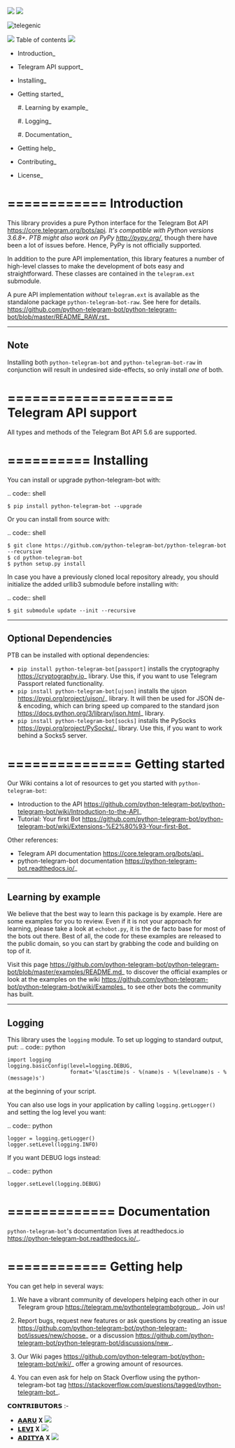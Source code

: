 <img src="https://user-images.githubusercontent.com/73097560/115834477-dbab4500-a447-11eb-908a-139a6edaec5c.gif">
<img src="https://user-images.githubusercontent.com/73097560/115834477-dbab4500-a447-11eb-908a-139a6edaec5c.gif">


![telegenic](https://te.legra.ph/file/70e5b4f5a754c1439d42f.jpg)

<img src="https://user-images.githubusercontent.com/73097560/115834477-dbab4500-a447-11eb-908a-139a6edaec5c.gif">
Table of contents
<img src="https://user-images.githubusercontent.com/73097560/115834477-dbab4500-a447-11eb-908a-139a6edaec5c.gif">

- Introduction_

- Telegram API support_

- Installing_

- Getting started_

  #. Learning by example_

  #. Logging_

  #. Documentation_

- Getting help_

- Contributing_

- License_

============
Introduction
============

This library provides a pure Python interface for the
Telegram Bot API <https://core.telegram.org/bots/api>_.
It's compatible with Python versions 3.6.8+. PTB might also work on PyPy <http://pypy.org/>_, though there have been a lot of issues before. Hence, PyPy is not officially supported.

In addition to the pure API implementation, this library features a number of high-level classes to
make the development of bots easy and straightforward. These classes are contained in the
``telegram.ext`` submodule.

A pure API implementation *without* ``telegram.ext`` is available as the standalone package ``python-telegram-bot-raw``.  See here for details. <https://github.com/python-telegram-bot/python-telegram-bot/blob/master/README_RAW.rst>_

----
Note
----

Installing both ``python-telegram-bot`` and ``python-telegram-bot-raw`` in conjunction will result in undesired side-effects, so only install *one* of both.

====================
Telegram API support
====================

All types and methods of the Telegram Bot API 5.6 are supported.

==========
Installing
==========

You can install or upgrade python-telegram-bot with:

.. code:: shell

    $ pip install python-telegram-bot --upgrade

Or you can install from source with:

.. code:: shell

    $ git clone https://github.com/python-telegram-bot/python-telegram-bot --recursive
    $ cd python-telegram-bot
    $ python setup.py install
    
In case you have a previously cloned local repository already, you should initialize the added urllib3 submodule before installing with:

.. code:: shell

    $ git submodule update --init --recursive

---------------------
Optional Dependencies
---------------------

PTB can be installed with optional dependencies:

* ``pip install python-telegram-bot[passport]`` installs the cryptography <https://cryptography.io>_ library. Use this, if you want to use Telegram Passport related functionality.
* ``pip install python-telegram-bot[ujson]`` installs the ujson <https://pypi.org/project/ujson/>_ library. It will then be used for JSON de- & encoding, which can bring speed up compared to the standard json <https://docs.python.org/3/library/json.html>_ library.
* ``pip install python-telegram-bot[socks]`` installs the PySocks <https://pypi.org/project/PySocks/>_ library. Use this, if you want to work behind a Socks5 server.

===============
Getting started
===============

Our Wiki contains a lot of resources to get you started with ``python-telegram-bot``:

- Introduction to the API <https://github.com/python-telegram-bot/python-telegram-bot/wiki/Introduction-to-the-API>_
- Tutorial: Your first Bot <https://github.com/python-telegram-bot/python-telegram-bot/wiki/Extensions-%E2%80%93-Your-first-Bot>_

Other references:

- Telegram API documentation <https://core.telegram.org/bots/api>_
- python-telegram-bot documentation <https://python-telegram-bot.readthedocs.io/>_

-------------------
Learning by example
-------------------

We believe that the best way to learn this package is by example. Here
are some examples for you to review. Even if it is not your approach for learning, please take a
look at ``echobot.py``, it is the de facto base for most of the bots out there. Best of all,
the code for these examples are released to the public domain, so you can start by grabbing the
code and building on top of it.

Visit this page <https://github.com/python-telegram-bot/python-telegram-bot/blob/master/examples/README.md>_ to discover the official examples or look at the examples on the wiki <https://github.com/python-telegram-bot/python-telegram-bot/wiki/Examples>_ to see other bots the community has built.

-------
Logging
-------

This library uses the ``logging`` module. To set up logging to standard output, put:
.. code:: python

    import logging
    logging.basicConfig(level=logging.DEBUG,
                        format='%(asctime)s - %(name)s - %(levelname)s - %(message)s')

at the beginning of your script.

You can also use logs in your application by calling ``logging.getLogger()`` and setting the log level you want:

.. code:: python

    logger = logging.getLogger()
    logger.setLevel(logging.INFO)

If you want DEBUG logs instead:

.. code:: python

    logger.setLevel(logging.DEBUG)


=============
Documentation
=============

``python-telegram-bot``'s documentation lives at readthedocs.io <https://python-telegram-bot.readthedocs.io/>_.

============
Getting help
============

You can get help in several ways:

1. We have a vibrant community of developers helping each other in our Telegram group <https://telegram.me/pythontelegrambotgroup>_. Join us!

2. Report bugs, request new features or ask questions by creating an issue <https://github.com/python-telegram-bot/python-telegram-bot/issues/new/choose>_ or a discussion <https://github.com/python-telegram-bot/python-telegram-bot/discussions/new>_.

3. Our Wiki pages <https://github.com/python-telegram-bot/python-telegram-bot/wiki/>_ offer a growing amount of resources.

4. You can even ask for help on Stack Overflow using the python-telegram-bot tag <https://stackoverflow.com/questions/tagged/python-telegram-bot>_.


𝗖𝗢𝗡𝗧𝗥𝗜𝗕𝗨𝗧𝗢𝗥𝗦 :- 

- [𝗔𝗔𝗥𝗨](https://t.me/Aaru_kun) 𝐗 <a href="https://github.com/Blank-sama" alt="Blank-sama"> <img src="https://img.shields.io/badge/Aaru-90302f?logo=github" /></a>
- [𝗟𝗘𝗩𝗜](https://t.me/LeviAckerman1709) 𝐗 <a href="https://github.com/Shauryanoobhai" alt="shauryanoobhai"> <img src="https://img.shields.io/badge/shaurya-90302f?logo=github" /></a>
- [𝗔𝗗𝗜𝗧𝗬𝗔](https://t.me/itzAditya_xD) 𝐗 <a href="https://github.com/ItzRexModZ" alt="ItzRexModZ"> <img src="https://img.shields.io/badge/Aditya-90302f?logo=github" /></a>